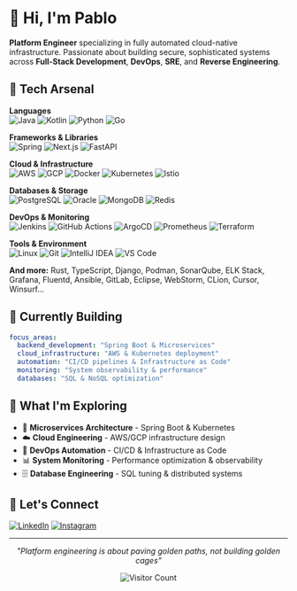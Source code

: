 # 👋 Hi, I'm Pablo

**Platform Engineer** specializing in fully automated cloud-native infrastructure. Passionate about building secure, sophisticated systems across **Full-Stack Development**, **DevOps**, **SRE**, and **Reverse Engineering**.

## 🚀 Tech Arsenal

**Languages**  
![Java](https://img.shields.io/badge/Java-ED8B00?style=for-the-badge&logo=openjdk&logoColor=white)
![Kotlin](https://img.shields.io/badge/Kotlin-0095D5?style=for-the-badge&logo=kotlin&logoColor=white)
![Python](https://img.shields.io/badge/Python-3776AB?style=for-the-badge&logo=python&logoColor=white)
![Go](https://img.shields.io/badge/Go-00ADD8?style=for-the-badge&logo=go&logoColor=white)

**Frameworks & Libraries**  
![Spring](https://img.shields.io/badge/Spring-6DB33F?style=for-the-badge&logo=spring&logoColor=white)
![Next.js](https://img.shields.io/badge/Next.js-000000?style=for-the-badge&logo=next.js&logoColor=white)
![FastAPI](https://img.shields.io/badge/FastAPI-009688?style=for-the-badge&logo=fastapi&logoColor=white)

**Cloud & Infrastructure**  
![AWS](https://img.shields.io/badge/AWS-FF9900?style=for-the-badge&logo=amazonaws&logoColor=white)
![GCP](https://img.shields.io/badge/Google_Cloud-4285F4?style=for-the-badge&logo=google-cloud&logoColor=white)
![Docker](https://img.shields.io/badge/Docker-2496ED?style=for-the-badge&logo=docker&logoColor=white)
![Kubernetes](https://img.shields.io/badge/Kubernetes-326CE5?style=for-the-badge&logo=kubernetes&logoColor=white)
![Istio](https://img.shields.io/badge/Istio-466BB0?style=for-the-badge&logo=istio&logoColor=white)

**Databases & Storage**  
![PostgreSQL](https://img.shields.io/badge/PostgreSQL-316192?style=for-the-badge&logo=postgresql&logoColor=white)
![Oracle](https://img.shields.io/badge/Oracle-F80000?style=for-the-badge&logo=oracle&logoColor=white)
![MongoDB](https://img.shields.io/badge/MongoDB-4EA94B?style=for-the-badge&logo=mongodb&logoColor=white)
![Redis](https://img.shields.io/badge/Redis-DC382D?style=for-the-badge&logo=redis&logoColor=white)

**DevOps & Monitoring**  
![Jenkins](https://img.shields.io/badge/Jenkins-D24939?style=for-the-badge&logo=jenkins&logoColor=white)
![GitHub Actions](https://img.shields.io/badge/GitHub_Actions-2088FF?style=for-the-badge&logo=github-actions&logoColor=white)
![ArgoCD](https://img.shields.io/badge/ArgoCD-EF7B4D?style=for-the-badge&logo=argo&logoColor=white)
![Prometheus](https://img.shields.io/badge/Prometheus-E6522C?style=for-the-badge&logo=prometheus&logoColor=white)
![Terraform](https://img.shields.io/badge/Terraform-623CE4?style=for-the-badge&logo=terraform&logoColor=white)

**Tools & Environment**  
![Linux](https://img.shields.io/badge/Linux-FCC624?style=for-the-badge&logo=linux&logoColor=black)
![Git](https://img.shields.io/badge/Git-F05032?style=for-the-badge&logo=git&logoColor=white)
![IntelliJ IDEA](https://img.shields.io/badge/IntelliJ_IDEA-000000?style=for-the-badge&logo=intellij-idea&logoColor=white)
![VS Code](https://img.shields.io/badge/VS_Code-007ACC?style=for-the-badge&logo=visual-studio-code&logoColor=white)

**And more:** Rust, TypeScript, Django, Podman, SonarQube, ELK Stack, Grafana, Fluentd, Ansible, GitLab, Eclipse, WebStorm, CLion, Cursor, Winsurf...

## 🎯 Currently Building

```yaml
focus_areas:
  backend_development: "Spring Boot & Microservices"
  cloud_infrastructure: "AWS & Kubernetes deployment"
  automation: "CI/CD pipelines & Infrastructure as Code"
  monitoring: "System observability & performance"
  databases: "SQL & NoSQL optimization"
```

## 🌟 What I'm Exploring

- 🚀 **Microservices Architecture** - Spring Boot & Kubernetes
- ☁️ **Cloud Engineering** - AWS/GCP infrastructure design
- 🔧 **DevOps Automation** - CI/CD & Infrastructure as Code
- 📊 **System Monitoring** - Performance optimization & observability
- 🗄️ **Database Engineering** - SQL tuning & distributed systems

## 📡 Let's Connect

[![LinkedIn](https://img.shields.io/badge/LinkedIn-0077B5?style=for-the-badge&logo=linkedin&logoColor=white)](https://linkedin.com/in/yourprofile)
[![Instagram](https://img.shields.io/badge/Instagram-E4405F?style=for-the-badge&logo=instagram&logoColor=white)](https://instagram.com/cana_flux)

---

<div align="center">

*"Platform engineering is about paving golden paths, not building golden cages"*

![Visitor Count](https://komarev.com/ghpvc/?username=pabloism0x&color=brightgreen&style=for-the-badge)

</div>

